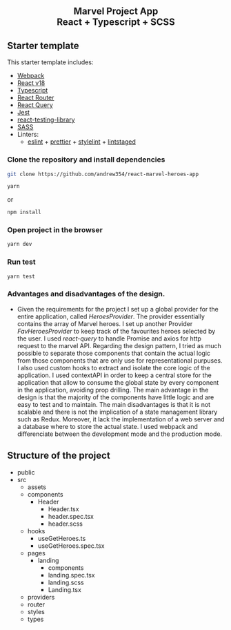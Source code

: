 <div align="center">
  <h2>Marvel Project App<br/>React + Typescript + SCSS</h2>
</div>

## Starter template

This starter template includes:

- [Webpack](https://webpack.js.org/)
- [React v18](https://beta.reactjs.org/)
- [Typescript](https://www.typescriptlang.org/docs/handbook/react.html)
- [React Router](https://reactrouter.com/en/main)
- [React Query](https://tanstack.com/query/v3/)
- [Jest](https://jestjs.io/)
- [react-testing-library](https://testing-library.com/docs/react-testing-library/intro/)
- [SASS](https://sass-lang.com/)
- Linters:
  - [eslint](https://eslint.org/) + [prettier](https://prettier.io/) + [stylelint](https://stylelint.io/) + [lintstaged](https://github.com/okonet/lint-staged)

### Clone the repository and install dependencies

```sh
git clone https://github.com/andrew354/react-marvel-heroes-app
```

```sh
yarn
```
or

```sh
npm install
```

### Open project in the browser

```sh
yarn dev
```

### Run test

```sh
yarn test
```

### Advantages and disadvantages of the design.

- Given the requirements for the project I set up a global provider for the entire application, called _HeroesProvider_. The provider essentially contains the array of Marvel heroes.
  I set up another Provider _FavHeroesProvider_ to keep track of the favourites heroes selected by the user.
  I used _react-query_ to handle Promise and axios for http request to the marvel API.
  Regarding the design pattern, I tried as much possible to separate those components that contain the actual logic from those components that are only use for representational purpuses. I also used custom hooks to extract and isolate the core logic of the application.
  I used contextAPI in order to keep a central store for the application that allow to consume the global state by every component in the application, avoiding prop drilling.
  The main advantage in the design is that the majority of the components have little logic and are easy to test and to maintain.
  The main disadvantages is that it is not scalable and there is not the implication of a state management library such as Redux. Moreover, it lack the implementation of a web server and a database where to store the actual state.
  I used webpack and differenciate between the development mode and the production mode.

## Structure of the project

- public
- src
  - assets
  - components
    - Header
      - Header.tsx
      - header.spec.tsx
      - header.scss
  - hooks
    - useGetHeroes.ts
    - useGetHeroes.spec.tsx
  - pages
    - landing
      - components
      - landing.spec.tsx
      - landing.scss
      - Landing.tsx
  - providers
  - router
  - styles
  - types
